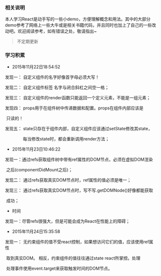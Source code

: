 ### 相关说明

本人学习React是动手写的一些小demo，方便理解概念和用法。其中的大部分demo参考了网络上一些大牛或是相关书籍代码，并且同时也加上了自己的一些改动吧。欢迎阅读参考，如有错误之处，敬请指出~

> 不定期更新

### 学习积累

- 2015年11月22日18:54:52

发现一： 自定义组件的名字好像首字母必须大写！

发现二： 自定义组件标签 名字与闭合斜杠之间空一格；

发现三： 自定义组件的render函数只能返回一个定义元素，不能是一组元素；

发现四： props用于在组件树中传递数据和配置。props在组件内部应该是

​		只读的！

发现五： state只存在于组件内部，自定义组件应该通过setState修改其state，

               每当修改state时，都会重新调用render方法；



- 2015年11月23日10:46:22

发现一：通过refs获取组件树中带有ref属性的DOM节点，必须在虚拟DOM渲染

​		之后(componentDidMount之后)；

发现二： 通过refs获取真实DOM节点时，ref属性的值必须是唯一；

发现三： 通过refs获取真实DOM节点时，写不写.getDOMNode()好像都能获取

​		成功；

- 时间

发现一：尽管refs很强大，但是可能会成为React在性能上的障碍；



- 2015年11月24日15:35:58

发现一： 无约束组件的值不受react控制，如果想访问它们的值，应该使用ref属性

​		取到真实DOM。 相反，约束组件的值往往通过state react所掌控。处理

​		处理事件使用event.target来获取触发时间的DOM节点。